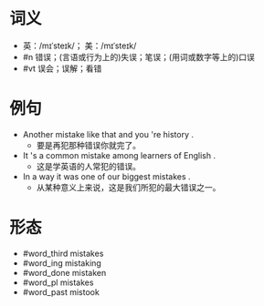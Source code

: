 # 词义
- 英：/mɪˈsteɪk/； 美：/mɪˈsteɪk/
- #n 错误；(言语或行为上的)失误；笔误；(用词或数字等上的)口误
- #vt 误会；误解；看错
# 例句
- Another mistake like that and you 're history .
	- 要是再犯那种错误你就完了。
- It 's a common mistake among learners of English .
	- 这是学英语的人常犯的错误。
- In a way it was one of our biggest mistakes .
	- 从某种意义上来说，这是我们所犯的最大错误之一。
# 形态
- #word_third mistakes
- #word_ing mistaking
- #word_done mistaken
- #word_pl mistakes
- #word_past mistook
